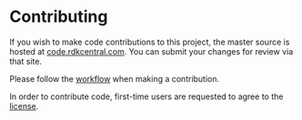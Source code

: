 # Contributing
If you wish to make code contributions to this project, the master source is hosted at [code.rdkcentral.com](https://code.rdkcentral.com/r/admin/repos/rdk/tools/automatics/automatics-core). You can submit your changes for review via that site.

Please follow the [workflow](https://wiki.rdkcentral.com/display/CMF/Gerrit+Development+Workflow)   when making a contribution.

In order to contribute code, first-time users are requested to agree to the [license](https://wiki.rdkcentral.com/signup.action).
